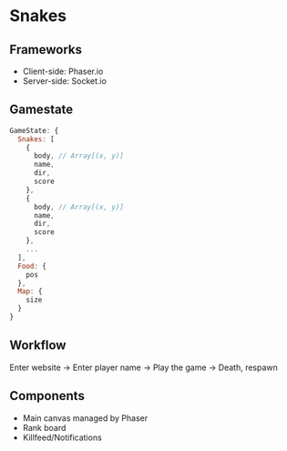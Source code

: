# Snakes
## Frameworks
* Client-side: Phaser.io
* Server-side: Socket.io

## Gamestate
```js
GameState: {
  Snakes: [
    {
      body, // Array[(x, y)]
      name,
      dir,
      score
    },
    {
      body, // Array[(x, y)]
      name,
      dir,
      score
    },
    ...
  ],
  Food: {
    pos
  },
  Map: {
    size
  }
}
```
## Workflow
Enter website -> Enter player name -> Play the game -> Death, respawn

## Components
* Main canvas managed by Phaser
* Rank board
* Killfeed/Notifications
